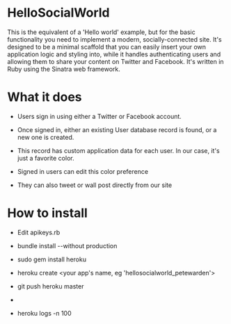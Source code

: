 HelloSocialWorld
================

This is the equivalent of a 'Hello world' example, but for the basic functionality you need to
implement a modern, socially-connected site. It's designed to be a minimal scaffold that you can
easily insert your own application logic and styling into, while it handles authenticating users
and allowing them to share your content on Twitter and Facebook. It's written in Ruby using the 
Sinatra web framework.

# What it does

- Users sign in using either a Twitter or Facebook account.

- Once signed in, either an existing User database record is found, or a new one is created.

- This record has custom application data for each user. In our case, it's just a favorite color.

- Signed in users can edit this color preference

- They can also tweet or wall post directly from our site

# How to install

- Edit apikeys.rb

- bundle install --without production

- sudo gem install heroku

- heroku create <your app's name, eg 'hellosocialworld_petewarden'>

- git push heroku master

- <visit site>

- heroku logs -n 100